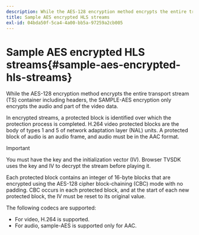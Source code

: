 ```yaml
---
description: While the AES-128 encryption method encrypts the entire transport stream (TS) container including headers, the SAMPLE-AES encryption only encrypts the audio and part of the video data.
title: Sample AES encrypted HLS streams
exl-id: 04bda50f-5ca4-4a00-bb5a-97259a2cb005
---
```

# Sample AES encrypted HLS streams{#sample-aes-encrypted-hls-streams}

While the AES-128 encryption method encrypts the entire transport stream (TS) container including headers, the SAMPLE-AES encryption only encrypts the audio and part of the video data.

In encrypted streams, a protected block is identified over which the protection process is completed. H.264 video protected blocks are the body of types 1 and 5 of network adaptation layer (NAL) units. A protected block of audio is an audio frame, and audio must be in the AAC format.

>[!IMPORTANT]
>
>You must have the key and the initialization vector (IV). Browser TVSDK uses the key and IV to decrypt the stream before playing it.

Each protected block contains an integer of 16-byte blocks that are encrypted using the AES-128 cipher block-chaining (CBC) mode with no padding. CBC occurs in each protected block, and at the start of each new protected block, the IV must be reset to its original value.

The following codecs are supported:

* For video, H.264 is supported. 
* For audio, sample-AES is supported only for AAC.

